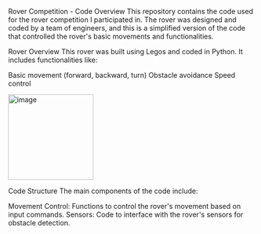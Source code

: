 Rover Competition - Code Overview
This repository contains the code used for the rover competition I participated in. The rover was designed and coded by a team of engineers, and this is a simplified version of the code that controlled the rover's basic movements and functionalities.

Rover Overview
This rover was built using Legos and coded in Python. It includes functionalities like:

Basic movement (forward, backward, turn)
Obstacle avoidance
Speed control

<img width="174" alt="image" src="https://github.com/user-attachments/assets/5495c829-f48c-4d29-b25b-4082efa40cc8">



Code Structure
The main components of the code include:

Movement Control: Functions to control the rover's movement based on input commands.
Sensors: Code to interface with the rover's sensors for obstacle detection.
